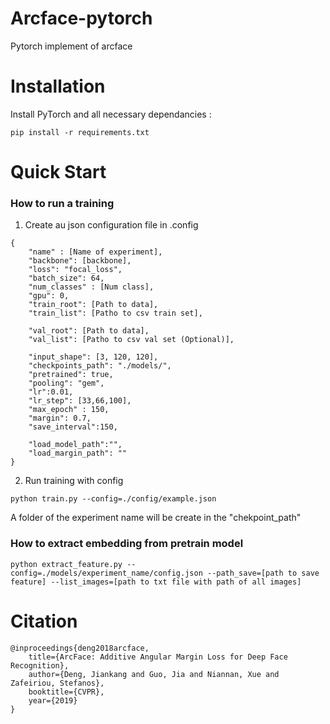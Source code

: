 # Arcface-pytorch
Pytorch implement of arcface 


# Installation

Install PyTorch and all necessary dependancies : 
```
pip install -r requirements.txt
```

# Quick Start

### How to run a training

1. Create au json configuration file in .config

```
{
    "name" : [Name of experiment],
    "backbone": [backbone],
    "loss": "focal_loss", 
    "batch_size": 64, 
    "num_classes" : [Num class],
    "gpu": 0, 
    "train_root": [Path to data],  
    "train_list": [Patho to csv train set], 

    "val_root": [Path to data], 
    "val_list": [Patho to csv val set (Optional)], 

    "input_shape": [3, 120, 120], 
    "checkpoints_path": "./models/",
    "pretrained": true,
    "pooling": "gem",
    "lr":0.01,
    "lr_step": [33,66,100],
    "max_epoch" : 150,
    "margin": 0.7,
    "save_interval":150,

    "load_model_path":"",
    "load_margin_path": ""
}
```

2. Run training with config
```
python train.py --config=./config/example.json
```

A folder of the experiment name will be create in the "chekpoint_path"


### How to extract embedding from pretrain model

```
python extract_feature.py --config=./models/experiment_name/config.json --path_save=[path to save feature] --list_images=[path to txt file with path of all images]
```


# Citation

```
@inproceedings{deng2018arcface,
    title={ArcFace: Additive Angular Margin Loss for Deep Face Recognition},
    author={Deng, Jiankang and Guo, Jia and Niannan, Xue and Zafeiriou, Stefanos},
    booktitle={CVPR},
    year={2019}
}
```